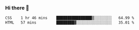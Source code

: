 ### Hi there 👋

<!--START_SECTION:waka-->

```txt
CSS    1 hr 46 mins    ████████████████▒░░░░░░░░   64.99 %
HTML   57 mins         ████████▓░░░░░░░░░░░░░░░░   35.01 %
```

<!--END_SECTION:waka-->


<!--
**AnkelMauCastillo/AnkelMauCastillo** is a ✨ _special_ ✨ repository because its `README.md` (this file) appears on your GitHub profile.

Here are some ideas to get you started:

- 🔭 I’m currently working on ...
- 🌱 I’m currently learning ...
- 👯 I’m looking to collaborate on ...
- 🤔 I’m looking for help with ...
- 💬 Ask me about ...
- 📫 How to reach me: ...
- 😄 Pronouns: ...
- ⚡ Fun fact: ...
-->
